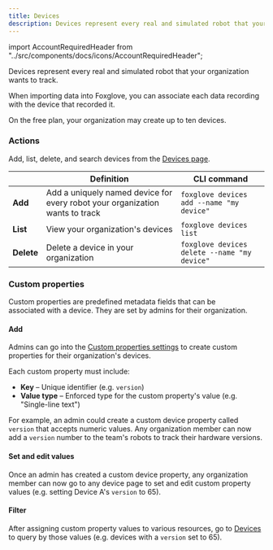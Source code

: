 ```yaml
---
title: Devices
description: Devices represent every real and simulated robot that your organization wants to track.
---
```


import AccountRequiredHeader from "../src/components/docs/icons/AccountRequiredHeader";

Devices represent every real and simulated robot that your organization wants to track.

When importing data into Foxglove, you can associate each data recording with the device that recorded it.

On the free plan, your organization may create up to ten devices.

### Actions

Add, list, delete, and search devices from the [Devices page](https://console.foxglove.dev/devices).

|            | Definition                                                                   | CLI command                                  |
| ---------- | ---------------------------------------------------------------------------- | -------------------------------------------- |
| **Add**    | Add a uniquely named device for every robot your organization wants to track | `foxglove devices add --name "my device"`    |
| **List**   | View your organization's devices                                             | `foxglove devices list`                      |
| **Delete** | Delete a device in your organization                                         | `foxglove devices delete --name "my device"` |

### Custom properties

<AccountRequiredHeader badgeText="Requires Team or Enterprise plan" />

Custom properties are predefined metadata fields that can be associated with a device. They are set by admins for their organization.

#### Add

Admins can go into the [Custom properties settings](https://console.foxglove.dev/settings/custom-properties) to create custom properties for their organization's devices.

Each custom property must include:

- **Key** – Unique identifier (e.g. `version`)
- **Value type** – Enforced type for the custom property's value (e.g. "Single-line text")

For example, an admin could create a custom device property called `version` that accepts numeric values. Any organization member can now add a `version` number to the team's robots to track their hardware versions.

#### Set and edit values

Once an admin has created a custom device property, any organization member can now go to any device page to set and edit custom property values (e.g. setting Device A's `version` to 65).

#### Filter

After assigning custom property values to various resources, go to [Devices](https://console.foxglove.dev/devices) to query by those values (e.g. devices with a `version` set to 65).
